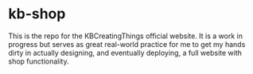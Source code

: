 # kb-shop

This is the repo for the KBCreatingThings official website. 
It is a work in progress but serves as great real-world practice for me
to get my hands dirty in actually designing, and eventually deploying,
a full website with shop functionality.
